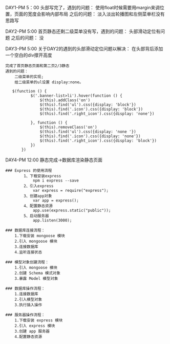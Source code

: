 DAY1-PM 5：00
    头部写完了，遇到的问题：
        使用float时候需要用margin来调位置，页面的宽度会影响内部布局
    之后的问题：
    淡入淡出轮播图和左侧菜单栏没有思路写
    
DAY2-PM 5:00
    首页静态还剩二级菜单没有写，遇到的问题：
         头部滑动定位有问题
     之后的问题：
        没
  
DAY3-PM 5:00
    关于DAY2的遇到的头部滑动定位问题以解决：
    在头部背后添加一个空白的div撑开高度
    
    完成了首页静态页面和第二页2/3静态
    遇到的问题：
        二级菜单的实现;
        给二级菜单的ul设置 display:none。
        
       $(function () {
               $('.banner-list>li').hover(function () {
                   $(this).addClass('on')
                   $(this).find('ul').css({display: 'block'})
                   $(this).find('.icon').css({display: 'block'})
                   $(this).find('.right_icon').css({display: 'none'})
       
               }, function () {
                   $(this).removeClass('on')
                   $(this).find('ul').css({display: 'none '})
                   $(this).find('.icon').css({display: 'none'})
                   $(this).find('.right_icon').css({display: 'block'})
               })
           })
        
        
DAY4-PM 12:00
    静态完成->数据库渲染静态页面
    
    ### Express 的使用流程
    		1、下载安装express
     			npm i express --save
     		2、引入express
     			var express = require("express");
     		3、创建app对象
     			var app = express();
    		4、配置静态资源
    			app.use(express.static("public"));
    		5、启动服务器
    			app.listen(3000);
    
    ### 数据库连接流程：
    	1.下载安装 mongoose 模块
    	2.引入 mongoose 模块
    	3.连接数据库
    	4.监听连接状态
    	
    ### 模型对象创建流程：
    	1.引入 mongoose 模块
    	2.创建 Schema 模式对象
    	3.暴露 Model 模型对象
    	
    ### 数据库操作流程：
    	1.连接数据库
    	2.引入模型对象
    	3.执行插入操作
    	
    ### 服务器操作流程：
    	1.下载安装 express 模块
    	2.引入 express 模块
    	3.创建 app 服务器
    	4.配置静态资源
    